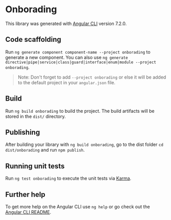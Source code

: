 # Onborading

This library was generated with [Angular CLI](https://github.com/angular/angular-cli) version 7.2.0.

## Code scaffolding

Run `ng generate component component-name --project onborading` to generate a new component. You can also use `ng generate directive|pipe|service|class|guard|interface|enum|module --project onborading`.
> Note: Don't forget to add `--project onborading` or else it will be added to the default project in your `angular.json` file. 

## Build

Run `ng build onborading` to build the project. The build artifacts will be stored in the `dist/` directory.

## Publishing

After building your library with `ng build onborading`, go to the dist folder `cd dist/onborading` and run `npm publish`.

## Running unit tests

Run `ng test onborading` to execute the unit tests via [Karma](https://karma-runner.github.io).

## Further help

To get more help on the Angular CLI use `ng help` or go check out the [Angular CLI README](https://github.com/angular/angular-cli/blob/master/README.md).
